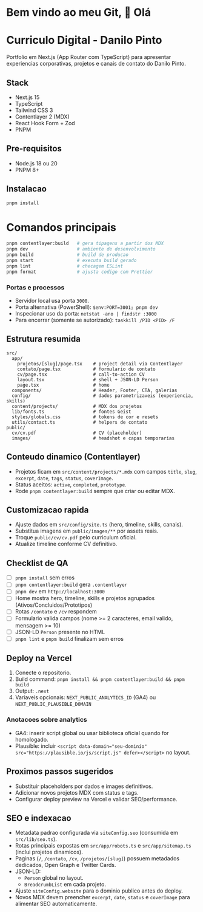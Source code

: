 # Bem vindo ao meu Git, 👋 Olá

# Curriculo Digital - Danilo Pinto

Portfolio em Next.js (App Router com TypeScript) para apresentar experiencias corporativas, projetos e canais de contato do Danilo Pinto.

## Stack

- Next.js 15
- TypeScript
- Tailwind CSS 3
- Contentlayer 2 (MDX)
- React Hook Form + Zod
- PNPM

## Pre-requisitos

- Node.js 18 ou 20
- PNPM 8+

## Instalacao

```bash
pnpm install
```

# Comandos principais

```bash
pnpm contentlayer:build   # gera tipagens a partir dos MDX
pnpm dev                  # ambiente de desenvolvimento
pnpm build                # build de producao
pnpm start                # executa build gerado
pnpm lint                 # checagem ESLint
pnpm format               # ajusta codigo com Prettier
```

### Portas e processos

- Servidor local usa porta `3000`.
- Porta alternativa (PowerShell): `$env:PORT=3001; pnpm dev`
- Inspecionar uso da porta: `netstat -ano | findstr :3000`
- Para encerrar (somente se autorizado): `taskkill /PID <PID> /F`

## Estrutura resumida

```
src/
  app/
    projetos/[slug]/page.tsx    # project detail via Contentlayer
    contato/page.tsx            # formulario de contato
    cv/page.tsx                 # call-to-action CV
    layout.tsx                  # shell + JSON-LD Person
    page.tsx                    # home
  components/                   # Header, Footer, CTA, galerias
  config/                       # dados parametrizaveis (experiencia, skills)
  content/projects/             # MDX dos projetos
  lib/fonts.ts                  # fontes Geist
  styles/globals.css            # tokens de cor e resets
  utils/contact.ts              # helpers de contato
public/
  cv/cv.pdf                     # CV (placeholder)
  images/                       # headshot e capas temporarias
```

## Conteudo dinamico (Contentlayer)

- Projetos ficam em `src/content/projects/*.mdx` com campos `title`, `slug`, `excerpt`, `date`, `tags`, `status`, `coverImage`.
- Status aceitos: `active`, `completed`, `prototype`.
- Rode `pnpm contentlayer:build` sempre que criar ou editar MDX.

## Customizacao rapida

- Ajuste dados em `src/config/site.ts` (hero, timeline, skills, canais).
- Substitua imagens em `public/images/**` por assets reais.
- Troque `public/cv/cv.pdf` pelo curriculum oficial.
- Atualize timeline conforme CV definitivo.

## Checklist de QA

- [ ] `pnpm install` sem erros
- [ ] `pnpm contentlayer:build` gera `.contentlayer`
- [ ] `pnpm dev` em `http://localhost:3000`
- [ ] Home mostra hero, timeline, skills e projetos agrupados (Ativos/Concluidos/Prototipos)
- [ ] Rotas `/contato` e `/cv` respondem
- [ ] Formulario valida campos (nome >= 2 caracteres, email valido, mensagem >= 10)
- [ ] JSON-LD `Person` presente no HTML
- [ ] `pnpm lint` e `pnpm build` finalizam sem erros

## Deploy na Vercel

1. Conecte o repositorio.
2. Build command: `pnpm install && pnpm contentlayer:build && pnpm build`
3. Output: `.next`
4. Variaveis opcionais: `NEXT_PUBLIC_ANALYTICS_ID` (GA4) ou `NEXT_PUBLIC_PLAUSIBLE_DOMAIN`

### Anotacoes sobre analytics

- GA4: inserir script global ou usar biblioteca oficial quando for homologado.
- Plausible: incluir `<script data-domain="seu-dominio" src="https://plausible.io/js/script.js" defer></script>` no layout.

## Proximos passos sugeridos

- Substituir placeholders por dados e images definitivos.
- Adicionar novos projetos MDX com status e tags.
- Configurar deploy preview na Vercel e validar SEO/performance.

## SEO e indexacao

- Metadata padrao configurada via `siteConfig.seo` (consumida em `src/lib/seo.ts`).
- Rotas principais expostas em `src/app/robots.ts` e `src/app/sitemap.ts` (inclui projetos dinamicos).
- Paginas (`/`, `/contato`, `/cv`, `/projetos/[slug]`) possuem metadados dedicados, Open Graph e Twitter Cards.
- JSON-LD:
  - `Person` global no layout.
  - `BreadcrumbList` em cada projeto.
- Ajuste `siteConfig.website` para o dominio publico antes do deploy.
- Novos MDX devem preencher `excerpt`, `date`, `status` e `coverImage` para alimentar SEO automaticamente.

